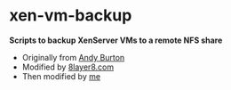 # xen-vm-backup

**Scripts to backup XenServer VMs to a remote NFS share**

* Originally from [Andy Burton](http://blog.andyburton.co.uk/index.php/tag/xenserver-backup-script/)
* Modified by [8layer8.com](http://www.8layer8.com/?p=260)
* Then modified by [me](https://github.com/davidpryke/xen-vm-backup/)
